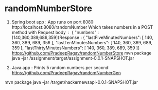 # randomNumberStore
1. Spring boot app : App runs on port 8080
http://localhost:8080/randomNumber
Which takes numbers in a POST method with 
Request body  : 
{ "numbers" : [140,360,389,689,359]}Response : { "lastFiveMinutesNumbers": [ 140, 360, 389, 689, 359 ], "lastTenMinutesNumbers": [ 140, 360, 389, 689, 359 ], "lastThirtyMinutesNumbers": [ 140, 360, 389, 689, 359 ]}
https://github.com/PradeepRagav/randomNumberStore
mvn package
java -jar <path>/assignment/target/assignment-0.0.1-SNAPSHOT.jar

2. Java app :
Prints 5 random numbers per second
https://github.com/PradeepRagav/randomNumberGen

mvn package
java -jar <path>/target/hackernewsapi-0.0.1-SNAPSHOT.jar
